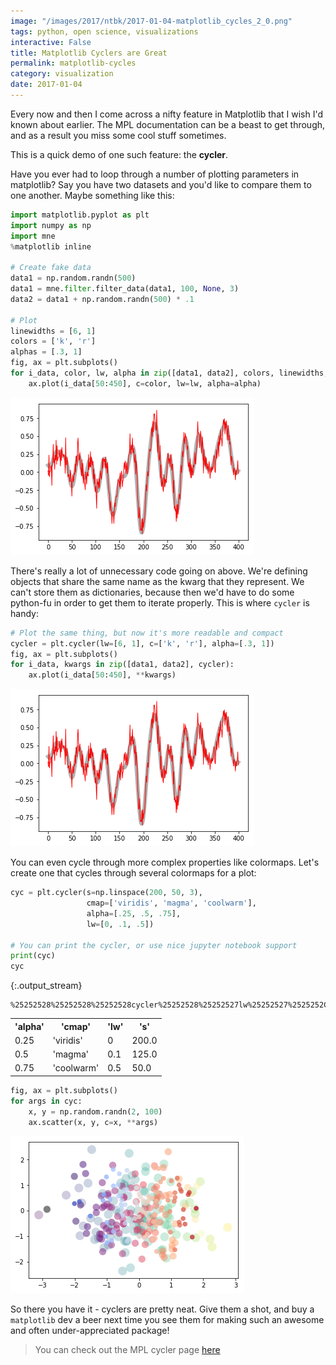 ```yaml
---
image: "/images/2017/ntbk/2017-01-04-matplotlib_cycles_2_0.png"
tags: python, open science, visualizations
interactive: False
title: Matplotlib Cyclers are Great
permalink: matplotlib-cycles
category: visualization
date: 2017-01-04
---
```

Every now and then I come across a nifty feature in Matplotlib that I wish I'd known about earlier. The MPL documentation can be a beast to get through, and as a result you miss some cool stuff sometimes.

This is a quick demo of one such feature: the **cycler**.

Have you ever had to loop through a number of plotting parameters in matplotlib? Say you have two datasets and you'd like to compare them to one another. Maybe something like this:


<div class="input_area" markdown="1">

```python
import matplotlib.pyplot as plt
import numpy as np
import mne
%matplotlib inline

# Create fake data
data1 = np.random.randn(500)
data1 = mne.filter.filter_data(data1, 100, None, 3)
data2 = data1 + np.random.randn(500) * .1

# Plot
linewidths = [6, 1]
colors = ['k', 'r']
alphas = [.3, 1]
fig, ax = plt.subplots()
for i_data, color, lw, alpha in zip([data1, data2], colors, linewidths, alphas):
    ax.plot(i_data[50:450], c=color, lw=lw, alpha=alpha)
```

</div>


![png](../images/2017/ntbk/2017-01-04-matplotlib_cycles_2_0.png)


There's really a lot of unnecessary code going on above. We're defining objects that share the same name as the kwarg that they represent. We can't store them as dictionaries, because then we'd have to do some python-fu in order to get them to iterate properly. This is where `cycler` is handy:


<div class="input_area" markdown="1">

```python
# Plot the same thing, but now it's more readable and compact
cycler = plt.cycler(lw=[6, 1], c=['k', 'r'], alpha=[.3, 1])
fig, ax = plt.subplots()
for i_data, kwargs in zip([data1, data2], cycler):
    ax.plot(i_data[50:450], **kwargs)
```

</div>


![png](../images/2017/ntbk/2017-01-04-matplotlib_cycles_4_0.png)


You can even cycle through more complex properties like colormaps. Let's create one that cycles through several colormaps for a plot:


<div class="input_area" markdown="1">

```python
cyc = plt.cycler(s=np.linspace(200, 50, 3),
                 cmap=['viridis', 'magma', 'coolwarm'],
                 alpha=[.25, .5, .75],
                 lw=[0, .1, .5])

# You can print the cycler, or use nice jupyter notebook support
print(cyc)
cyc
```

</div>

{:.output_stream}
```
%25252528%25252528%25252528cycler%25252528%25252527lw%25252527%2525252C%25252520%2525255B0%2525252C%252525200.1%2525252C%252525200.5%2525255D%25252529%25252520%2525252B%25252520cycler%25252528%25252527s%25252527%2525252C%25252520%2525255B200.0%2525252C%25252520125.0%2525252C%2525252050.0%2525255D%25252529%25252529%25252520%2525252B%25252520cycler%25252528%25252527alpha%25252527%2525252C%25252520%2525255B0.25%2525252C%252525200.5%2525252C%252525200.75%2525255D%25252529%25252529%25252520%2525252B%25252520cycler%25252528%25252527cmap%25252527%2525252C%25252520%2525255B%25252527viridis%25252527%2525252C%25252520%25252527magma%25252527%2525252C%25252520%25252527coolwarm%25252527%2525255D%25252529%25252529%2525250A
```




<div markdown="0">
<table><th>'alpha'</th><th>'cmap'</th><th>'lw'</th><th>'s'</th><tr><td>0.25</td><td>'viridis'</td><td>0</td><td>200.0</td></tr><tr><td>0.5</td><td>'magma'</td><td>0.1</td><td>125.0</td></tr><tr><td>0.75</td><td>'coolwarm'</td><td>0.5</td><td>50.0</td></tr></table>
</div>




<div class="input_area" markdown="1">

```python
fig, ax = plt.subplots()
for args in cyc:
    x, y = np.random.randn(2, 100)
    ax.scatter(x, y, c=x, **args)
```

</div>


![png](../images/2017/ntbk/2017-01-04-matplotlib_cycles_7_0.png)


So there you have it - cyclers are pretty neat. Give them a shot, and buy a `matplotlib` dev a beer next time you see them for making such an awesome and often under-appreciated package!

> You can check out the MPL cycler page [here](http://matplotlib.org/cycler/)
